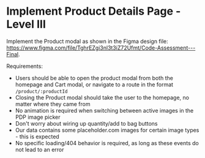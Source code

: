 # Implement Product Details Page - Level III

Implement the Product modal as shown in the Figma design file: https://www.figma.com/file/TghrEZgi3nl3t3iZ72Ufmt/Code-Assessment---Final.

Requirements:

- Users should be able to open the product modal from both the homepage and Cart modal, or navigate to a route in the format `/product/:productId`
- Closing the Product modal should take the user to the homepage, no matter where they came from
- No animation is required when switching between active images in the PDP image picker
- Don't worry about wiring up quantity/add to bag buttons
- Our data contains some placeholder.com images for certain image types - this is expected
- No specific loading/404 behavior is required, as long as these events do not lead to an error

